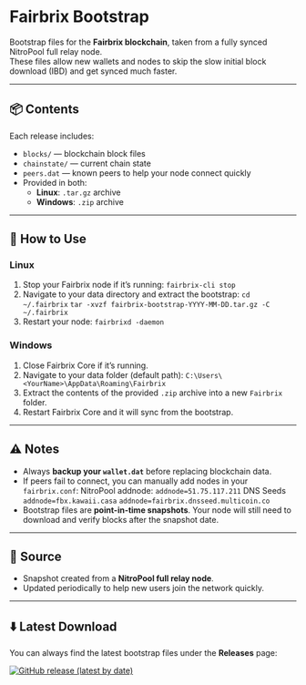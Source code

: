 # Fairbrix Bootstrap

Bootstrap files for the **Fairbrix blockchain**, taken from a fully synced NitroPool full relay node.  
These files allow new wallets and nodes to skip the slow initial block download (IBD) and get synced much faster.

---

## 📦 Contents
Each release includes:
- `blocks/` — blockchain block files
- `chainstate/` — current chain state
- `peers.dat` — known peers to help your node connect quickly
- Provided in both:
  - **Linux**: `.tar.gz` archive
  - **Windows**: `.zip` archive

---

## 🚀 How to Use

### Linux
1. Stop your Fairbrix node if it’s running:
    `fairbrix-cli stop`
2. Navigate to your data directory and extract the bootstrap:
    `cd ~/.fairbrix`
    `tar -xvzf fairbrix-bootstrap-YYYY-MM-DD.tar.gz -C ~/.fairbrix`
3. Restart your node:
    `fairbrixd -daemon`

### Windows
1. Close Fairbrix Core if it’s running.
2. Navigate to your data folder (default path):
    `C:\Users\<YourName>\AppData\Roaming\Fairbrix`
3. Extract the contents of the provided `.zip` archive into a new `Fairbrix` folder.
4. Restart Fairbrix Core and it will sync from the bootstrap.

---

## ⚠️ Notes
- Always **backup your `wallet.dat`** before replacing blockchain data.
- If peers fail to connect, you can manually add nodes in your `fairbrix.conf`:
  NitroPool addnode:
    `addnode=51.75.117.211`
  DNS Seeds
    `addnode=fbx.kawaii.casa`
    `addnode=fairbrix.dnsseed.multicoin.co`
- Bootstrap files are **point-in-time snapshots**. Your node will still need to download and verify blocks after the snapshot date.

---

## 📡 Source
- Snapshot created from a **NitroPool full relay node**.
- Updated periodically to help new users join the network quickly.

---

## ⬇️ Latest Download
You can always find the latest bootstrap files under the **Releases** page:

[![GitHub release (latest by date)](https://img.shields.io/github/v/release/No-F8/fairbrix-bootstrap?label=Latest%20Release)](https://github.com/No-F8/fairbrix-bootstrap/releases/latest)
